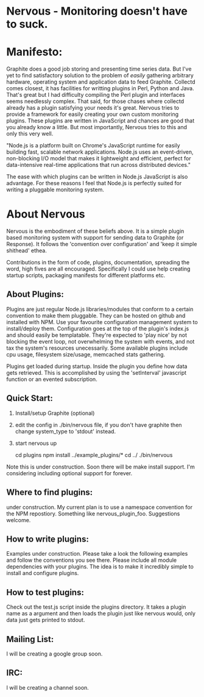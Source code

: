 # Nervous - Monitoring doesn't have to suck.

# Manifesto:

Graphite does a good job storing and presenting time series data. But I've yet to find satisfactory solution to the problem of *easily* gathering arbitrary hardware, operating system and application data to feed Graphite. Collectd comes closest, it has facilities for writting plugins in Perl, Python and Java. That's great but I had difficulty compiling the Perl plugin and interfaces seems needlessly complex. That said, for those chases where collectd already has a plugin satisfying your needs it's great. Nervous tries to provide a framework for easily creating your own custom monitoring plugins. These plugins are written in JavaScript and chances are good that you already know a little. But most importantly, Nervous tries to this and only this very well. 

"Node.js is a platform built on Chrome's JavaScript runtime for easily building fast, scalable network applications. Node.js uses an event-driven, non-blocking I/O model that makes it lightweight and efficient, perfect for data-intensive real-time applications that run across distributed devices."

The ease with which plugins can be written in Node.js JavaScript is also advantage.  For these reasons I feel that Node.js is perfectly suited for writing a pluggable monitoring system.  

# About Nervous

Nervous is the embodiment of these beliefs above. It is a simple plugin based monitoring system with support for sending data to Graphite (or Response). It follows the 'convention over configuration' and 'keep it simple shithead' ethea.

Contributions in the form of code, plugins,  documentation, spreading the word, high fives are all encouraged. Specifically I could use help creating startup scripts, packaging manifests for different platforms etc. 

## About Plugins: 

Plugins are just regular Node.js libraries/modules that conform to a certain convention to make them pluggable. They can be hosted on github and installed with NPM. Use your favourite configuration management system to install/deploy them. Configuration goes at the top of the plugin's index.js and should easily be templatable. They're expected to 'play nice' by not blocking the event loop, not overwhelming the system with events, and not tax the system's resources unecessarily. Some available plugins include cpu usage, filesystem size/usage,  memcached stats gathering. 

Plugins get loaded during startup. Inside the plugin you define how data gets retrieved. This is accomplished by using the 'setInterval' javascript function or an evented subscription.  


## Quick Start:

1) Install/setup Graphite (optional)

2) edit the config in ./bin/nervous file, if you don't have graphite then change system_type to 'stdout' instead.

3) start nervous up

   	 cd plugins
	 npm install ../example_plugins/*
	 cd ../
	 ./bin/nervous

Note this is under construction. Soon there will be make install support. I'm considering including optional support for forever. 

## Where to find plugins:

under construction. My current plan is to use a namespace convention for the NPM repostiory. Something like nervous_plugin_foo. Suggestions welcome. 


## How to write plugins:

Examples under construction. Please take a look the following examples and follow the conventions you see there. 
Please include all module dependencies with your plugins. The idea is to make it incredibly simple to install and configure plugins. 


## How to test plugins:

Check out the test.js script inside the plugins directory. It takes a plugin name as a argument and then loads the plugin just like nervous would, only data just gets printed to stdout.


## Mailing List:

I will be creating a google group soon.


## IRC:

I will be creating a channel soon.












